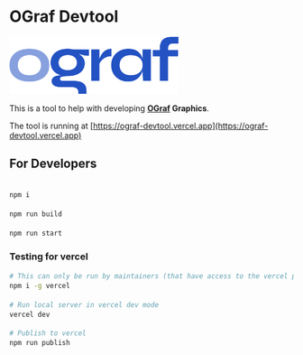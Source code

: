 # OGraf Devtool

<img src="docs/logo/ograf-logo-colour.svg" width="300"/>

This is a tool to help with developing <b>[OGraf](https://ograf.ebu.io/) Graphics</b>.

The tool is running at [https://ograf-devtool.vercel.app](https://ograf-devtool.vercel.app)

## For Developers

```bash

npm i

npm run build

npm run start
```

### Testing for vercel

```bash
# This can only be run by maintainers (that have access to the vercel project)
npm i -g vercel

# Run local server in vercel dev mode
vercel dev

# Publish to vercel
npm run publish
```
